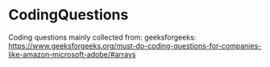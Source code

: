 # CodingQuestions

Coding questions mainly collected from:
  geeksforgeeks:
  https://www.geeksforgeeks.org/must-do-coding-questions-for-companies-like-amazon-microsoft-adobe/#arrays
  
 
